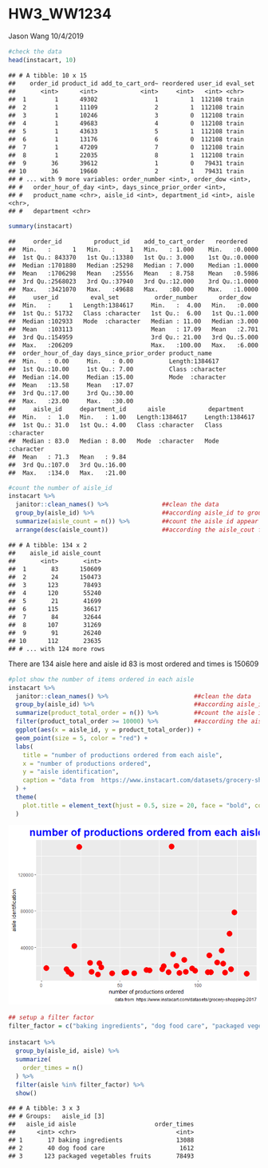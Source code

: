 HW3\_WW1234
================
Jason Wang
10/4/2019

``` r
#check the data
head(instacart, 10)
```

    ## # A tibble: 10 x 15
    ##    order_id product_id add_to_cart_ord~ reordered user_id eval_set
    ##       <int>      <int>            <int>     <int>   <int> <chr>   
    ##  1        1      49302                1         1  112108 train   
    ##  2        1      11109                2         1  112108 train   
    ##  3        1      10246                3         0  112108 train   
    ##  4        1      49683                4         0  112108 train   
    ##  5        1      43633                5         1  112108 train   
    ##  6        1      13176                6         0  112108 train   
    ##  7        1      47209                7         0  112108 train   
    ##  8        1      22035                8         1  112108 train   
    ##  9       36      39612                1         0   79431 train   
    ## 10       36      19660                2         1   79431 train   
    ## # ... with 9 more variables: order_number <int>, order_dow <int>,
    ## #   order_hour_of_day <int>, days_since_prior_order <int>,
    ## #   product_name <chr>, aisle_id <int>, department_id <int>, aisle <chr>,
    ## #   department <chr>

``` r
summary(instacart)
```

    ##     order_id         product_id    add_to_cart_order   reordered     
    ##  Min.   :      1   Min.   :    1   Min.   : 1.000    Min.   :0.0000  
    ##  1st Qu.: 843370   1st Qu.:13380   1st Qu.: 3.000    1st Qu.:0.0000  
    ##  Median :1701880   Median :25298   Median : 7.000    Median :1.0000  
    ##  Mean   :1706298   Mean   :25556   Mean   : 8.758    Mean   :0.5986  
    ##  3rd Qu.:2568023   3rd Qu.:37940   3rd Qu.:12.000    3rd Qu.:1.0000  
    ##  Max.   :3421070   Max.   :49688   Max.   :80.000    Max.   :1.0000  
    ##     user_id         eval_set          order_number      order_dow    
    ##  Min.   :     1   Length:1384617     Min.   :  4.00   Min.   :0.000  
    ##  1st Qu.: 51732   Class :character   1st Qu.:  6.00   1st Qu.:1.000  
    ##  Median :102933   Mode  :character   Median : 11.00   Median :3.000  
    ##  Mean   :103113                      Mean   : 17.09   Mean   :2.701  
    ##  3rd Qu.:154959                      3rd Qu.: 21.00   3rd Qu.:5.000  
    ##  Max.   :206209                      Max.   :100.00   Max.   :6.000  
    ##  order_hour_of_day days_since_prior_order product_name      
    ##  Min.   : 0.00     Min.   : 0.00          Length:1384617    
    ##  1st Qu.:10.00     1st Qu.: 7.00          Class :character  
    ##  Median :14.00     Median :15.00          Mode  :character  
    ##  Mean   :13.58     Mean   :17.07                            
    ##  3rd Qu.:17.00     3rd Qu.:30.00                            
    ##  Max.   :23.00     Max.   :30.00                            
    ##     aisle_id     department_id      aisle            department       
    ##  Min.   :  1.0   Min.   : 1.00   Length:1384617     Length:1384617    
    ##  1st Qu.: 31.0   1st Qu.: 4.00   Class :character   Class :character  
    ##  Median : 83.0   Median : 8.00   Mode  :character   Mode  :character  
    ##  Mean   : 71.3   Mean   : 9.84                                        
    ##  3rd Qu.:107.0   3rd Qu.:16.00                                        
    ##  Max.   :134.0   Max.   :21.00

``` r
#count the number of aisle_id
instacart %>% 
  janitor::clean_names() %>%               ##clean the data
  group_by(aisle_id) %>%                   ##according aisle_id to group
  summarize(aisle_count = n()) %>%         ##count the aisle id appear time
  arrange(desc(aisle_count))               ##according the aisle_cout from large to small
```

    ## # A tibble: 134 x 2
    ##    aisle_id aisle_count
    ##       <int>       <int>
    ##  1       83      150609
    ##  2       24      150473
    ##  3      123       78493
    ##  4      120       55240
    ##  5       21       41699
    ##  6      115       36617
    ##  7       84       32644
    ##  8      107       31269
    ##  9       91       26240
    ## 10      112       23635
    ## # ... with 124 more rows

There are 134 aisle here and aisle id 83 is most ordered and times is
150609

``` r
#plot show the number of items ordered in each aisle
instacart %>% 
  janitor::clean_names() %>%                        ##clean the data
  group_by(aisle_id) %>%                            ##according aisle_id to group
  summarize(product_total_order = n()) %>%          ##count the aisle id appear time
  filter(product_total_order >= 10000) %>%          ##according the aisle_cout from large to small
  ggplot(aes(x = aisle_id, y = product_total_order)) +
  geom_point(size = 5, color = "red") +
  labs(
    title = "number of productions ordered from each aisle",
    x = "number of productions ordered",
    y = "aisle identification",
    caption = "data from  https://www.instacart.com/datasets/grocery-shopping-2017"
  ) +
  theme(
    plot.title = element_text(hjust = 0.5, size = 20, face = "bold", color = "blue")
  )
```

![](HW3_WW1234_files/figure-gfm/unnamed-chunk-3-1.png)<!-- -->

``` r
## setup a filter factor 
filter_factor = c("baking ingredients", "dog food care", "packaged vegetables fruits")

instacart %>% 
  group_by(aisle_id, aisle) %>% 
  summarize(
    order_times = n()
  ) %>% 
  filter(aisle %in% filter_factor) %>% 
  show()
```

    ## # A tibble: 3 x 3
    ## # Groups:   aisle_id [3]
    ##   aisle_id aisle                      order_times
    ##      <int> <chr>                            <int>
    ## 1       17 baking ingredients               13088
    ## 2       40 dog food care                     1612
    ## 3      123 packaged vegetables fruits       78493

